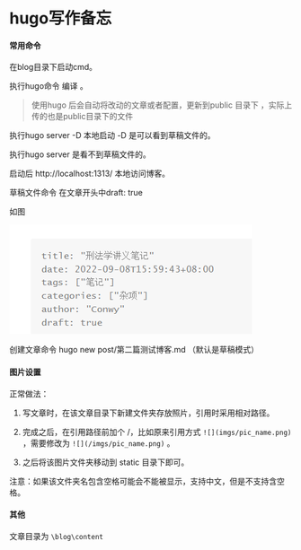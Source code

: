 # hugo写作备忘






#### 常用命令

在blog目录下启动cmd。

执行hugo命令 编译 。

>  使用hugo 后会自动将改动的文章或者配置，更新到public 目录下 ，实际上传的也是public目录下的文件



执行hugo server -D  本地启动  -D 是可以看到草稿文件的。

执行hugo server 是看不到草稿文件的。

启动后 http://localhost:1313/  本地访问博客。

草稿文件命令 在文章开头中draft: true

如图

![](/hugo使用备忘.assets/image-20221208225938771.png)

创建文章命令  hugo new post/第二篇测试博客.md （默认是草稿模式）



#### 图片设置

正常做法： 

1. 写文章时，在该文章目录下新建文件夹存放照片，引用时采用相对路径。 

2. 完成之后，在引用路径前加个 /，比如原来引用方式 ``![](imgs/pic_name.png)`` ，需要修改为 ``![](/imgs/pic_name.png)`` 。

3.  之后将该图片文件夹移动到 static 目录下即可。 

   注意：如果该文件夹名包含空格可能会不能被显示，支持中文，但是不支持含空格。
   

#### 其他

文章目录为 ``\blog\content``

 








